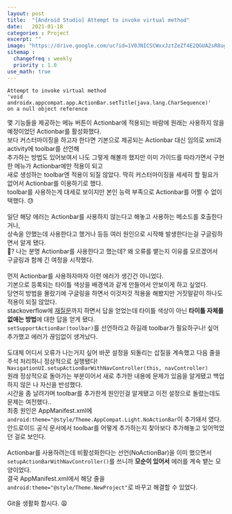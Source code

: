 ```yaml
---
layout: post
title:  "[Android Studio] Attempt to invoke virtual method"
date:   2021-01-18
categories : Project
excerpt: ""
image: "https://drive.google.com/uc?id=1V0JNICSCWxxJztZeZf4E2QGUA2sR8ug9"
sitemap :
  changefreq : weekly
  priority : 1.0
use_math: true
---
```


```
Attempt to invoke virtual method
'void androidx.appcompat.app.ActionBar.setTitle(java.lang.CharSequence)'
on a null object reference
```

몇 기능들을 제공하는 메뉴 버튼이 Actionbar에 적용되는 바람에 원래는 사용하지 않을 예정이었던 Actionbar를 활성화했다.<br>
보다 커스터마이징을 하고자 한다면 기본으로 제공되는 Actionbar 대신 임의로 xml과 activity에 toolbar를 선언해<br>
추가하는 방법도 있어보여서 나도 그렇게 해볼까 했지만 이미 가이드를 따라가면서 구현한 메뉴가 Actionbar에만 적용이 되고<br>
새로 생성하는 toolbar엔 적용이 되질 않았다. 딱히 커스터마이징을 세세히 할 필요가 없어서 Actionbar를 이용하기로 했다.<br>
toolbar를 사용하는게 대세로 보이지만 본인 능력 부족으로 Actionbar를 어쩔 수 없이 택했다. 😓<br>
<br>
일단 해당 에러는 Actionbar를 사용하지 않는다고 해놓고 사용하는 메소드를 호출한다거나,<br>
상속을 안했는데 사용한다고 했거나 등등 여러 원인으로 시작해 발생한다는걸 구글링하면서 알게 됐다.<br>
🤨? 나는 분명 Actionbar를 사용한다고 했는데? 왜 오류를 뱉는지 이유를 모르겠어서 구글링과 함께 긴 여정을 시작했다.<br>
<br>
먼저 Actionbar를 사용하자마자 이런 에러가 생긴건 아니었다.<br>
기본으로 등록되는 타이틀 색상을 배경색과 같게 만들어서 안보이게 하고 싶었다.<br>
당연히 방법을 몰랐기에 구글링을 하면서 이것저것 적용을 해봤지만 거짓말같이 하나도 적용이 되질 않았다.<br>
stackoverflow에 [재질문](https://stackoverflow.com/questions/65761424/how-to-change-status-bar-font-color-in-android?noredirect=1#comment116272582_65761424)까지 하면서 답을 얻었는데
타이틀 색상이 아닌 **타이틀 자체를 없애는 방법**에 대한 답을 얻게 됐다.<br>
`setSupportActionBar(toolbar)`를 선언하라고 하길래 toolbar가 필요하구나! 싶어 추가했고 에러가 끊임없이 생겨났다.<br>
<br>
도대체 어디서 오류가 나는거지 싶어 바꾼 설정을 되돌리는 삽질을 계속했고 다음 줄을 주석 처리하니 정상적으로 실행됐다!<br>
`NavigationUI.setupActionBarWithNavController(this, navController)`<br>
원래 정상적으로 돌아가는 부분이어서 새로 추가한 내용에 문제가 있음을 알게됐고 백업하지 않은 나 자신을 반성했다.<br>
시간을 좀 날려가며 toolbar를 추가한게 원인인걸 알게됐고 이전 설정으로 돌렸는데도 문제는 여전했다..<br>
최종 원인은 AppManifest.xml에 `android:theme="@style/Theme.AppCompat.Light.NoActionBar`이 추가돼서 였다.<br>
안드로이드 공식 문서에서 toolbar를 어떻게 추가하는지 찾아보다 추가해놓고 잊어먹었던 걸로 보인다.<br>
<br>
Actionbar를 사용하려는데 비활성화한다는 선언(NoActionBar)을 이미 했으면서<br>
`setupActionBarWithNavController()`를 쓰니까 **모순이 있어서** 에러를 계속 뱉는 모양이었다.<br>
결국 AppManifest.xml에서 해당 줄을 `android:theme="@style/Theme.NewProject"`로 바꾸고 해결할 수 있었다.<br>
<br>
Git을 생활화 합시다. 😩

<script src="https://utteranc.es/client.js"
        repo="yooniversal/blog-comments"
        issue-term="pathname"
        theme="github-light"
        crossorigin="anonymous"
        async>
</script>
